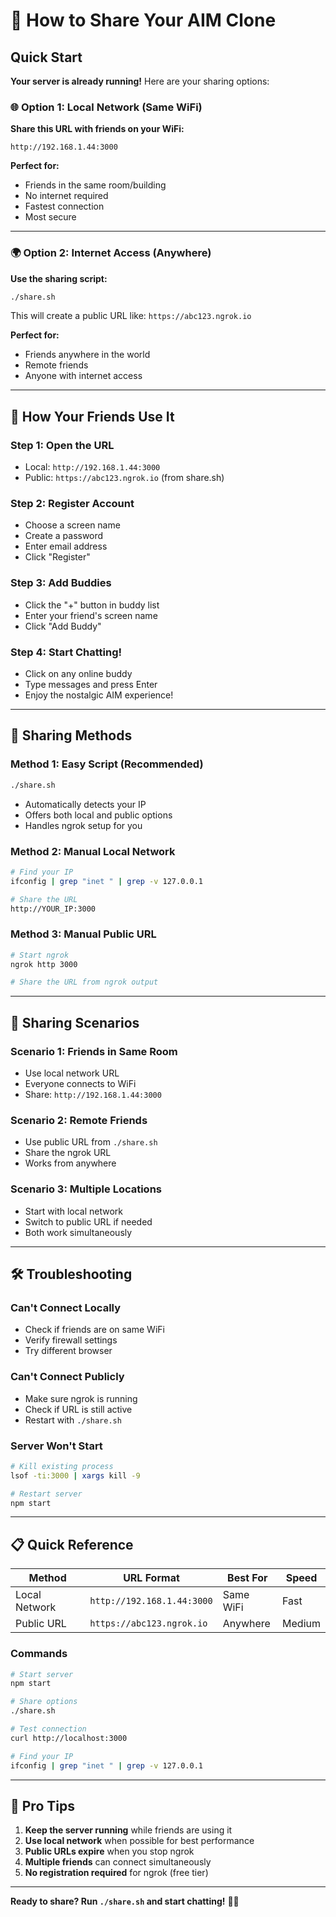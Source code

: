 # 🚀 How to Share Your AIM Clone

## Quick Start

**Your server is already running!** Here are your sharing options:

### 🌐 **Option 1: Local Network (Same WiFi)**
**Share this URL with friends on your WiFi:**
```
http://192.168.1.44:3000
```

**Perfect for:**
- Friends in the same room/building
- No internet required
- Fastest connection
- Most secure

---

### 🌍 **Option 2: Internet Access (Anywhere)**
**Use the sharing script:**
```bash
./share.sh
```

This will create a public URL like: `https://abc123.ngrok.io`

**Perfect for:**
- Friends anywhere in the world
- Remote friends
- Anyone with internet access

---

## 📱 **How Your Friends Use It**

### Step 1: Open the URL
- Local: `http://192.168.1.44:3000`
- Public: `https://abc123.ngrok.io` (from share.sh)

### Step 2: Register Account
- Choose a screen name
- Create a password
- Enter email address
- Click "Register"

### Step 3: Add Buddies
- Click the "+" button in buddy list
- Enter your friend's screen name
- Click "Add Buddy"

### Step 4: Start Chatting!
- Click on any online buddy
- Type messages and press Enter
- Enjoy the nostalgic AIM experience!

---

## 🔧 **Sharing Methods**

### **Method 1: Easy Script (Recommended)**
```bash
./share.sh
```
- Automatically detects your IP
- Offers both local and public options
- Handles ngrok setup for you

### **Method 2: Manual Local Network**
```bash
# Find your IP
ifconfig | grep "inet " | grep -v 127.0.0.1

# Share the URL
http://YOUR_IP:3000
```

### **Method 3: Manual Public URL**
```bash
# Start ngrok
ngrok http 3000

# Share the URL from ngrok output
```

---

## 🎯 **Sharing Scenarios**

### **Scenario 1: Friends in Same Room**
- Use local network URL
- Everyone connects to WiFi
- Share: `http://192.168.1.44:3000`

### **Scenario 2: Remote Friends**
- Use public URL from `./share.sh`
- Share the ngrok URL
- Works from anywhere

### **Scenario 3: Multiple Locations**
- Start with local network
- Switch to public URL if needed
- Both work simultaneously

---

## 🛠 **Troubleshooting**

### **Can't Connect Locally**
- Check if friends are on same WiFi
- Verify firewall settings
- Try different browser

### **Can't Connect Publicly**
- Make sure ngrok is running
- Check if URL is still active
- Restart with `./share.sh`

### **Server Won't Start**
```bash
# Kill existing process
lsof -ti:3000 | xargs kill -9

# Restart server
npm start
```

---

## 📋 **Quick Reference**

| Method | URL Format | Best For | Speed |
|--------|------------|----------|-------|
| Local Network | `http://192.168.1.44:3000` | Same WiFi | Fast |
| Public URL | `https://abc123.ngrok.io` | Anywhere | Medium |

### **Commands**
```bash
# Start server
npm start

# Share options
./share.sh

# Test connection
curl http://localhost:3000

# Find your IP
ifconfig | grep "inet " | grep -v 127.0.0.1
```

---

## 🎉 **Pro Tips**

1. **Keep the server running** while friends are using it
2. **Use local network** when possible for best performance
3. **Public URLs expire** when you stop ngrok
4. **Multiple friends** can connect simultaneously
5. **No registration required** for ngrok (free tier)

---

**Ready to share? Run `./share.sh` and start chatting!** 🚀💬 